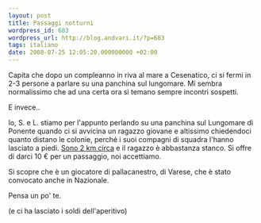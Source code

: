 ```yaml
---
layout: post
title: Passaggi notturni
wordpress_id: 683
wordpress_url: http://blog.andvari.it/?p=683
tags: italiano
date: 2008-07-25 12:05:20.000000000 +02:00
---
```

Capita che dopo un compleanno in riva al mare a Cesenatico, ci si fermi in 2-3 persone a parlare su una panchina sul lungomare. Mi sembra normalissimo che ad una certa ora si temano sempre incontri sospetti.

E invece..

Io, S. e L. stiamo per l'appunto perlando su una panchina sul Lungomare di Ponente quando ci si avvicina un ragazzo giovane e altissimo chiedendoci quanto distano le colonie, perché i suoi compagni di squadra l'hanno lasciato a piedi. <a href="http://maps.google.it/maps?f=d&amp;hl=it&amp;geocode=8278878472853444592,44.218087,12.385059&amp;saddr=44.207785,12.397328&amp;daddr=Viale+Cristoforo+Colombo+%4044.218087,+12.385059&amp;mra=mi&amp;mrsp=0,1&amp;sz=17&amp;doflg=ptk&amp;sll=44.207973,12.397664&amp;sspn=0.003915,0.011373&amp;ie=UTF8&amp;ll=44.208988,12.396344&amp;spn=0.003914,0.011373&amp;t=h&amp;z=17">Sono 2 km circa</a> e il ragazzo è abbastanza stanco. Si offre di darci 10 € per un passaggio, noi accettiamo.

Si scopre che è un giocatore di pallacanestro, di Varese, che è stato convocato anche in Nazionale.

Pensa un po' te.

(e ci ha lasciato i soldi dell'aperitivo)
